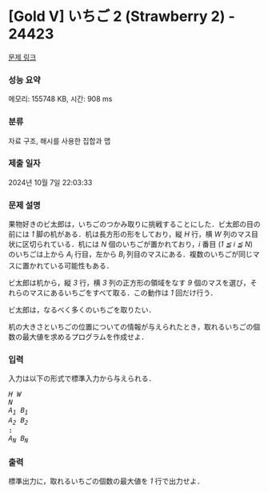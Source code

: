 # [Gold V] いちご 2 (Strawberry 2) - 24423 

[문제 링크](https://www.acmicpc.net/problem/24423) 

### 성능 요약

메모리: 155748 KB, 시간: 908 ms

### 분류

자료 구조, 해시를 사용한 집합과 맵

### 제출 일자

2024년 10월 7일 22:03:33

### 문제 설명

<p>果物好きのビ太郎は，いちごのつかみ取りに挑戦することにした．ビ太郎の目の前には <var>1</var> 脚の机がある．机は長方形の形をしており，縦 <var>H</var> 行，横 <var>W</var> 列のマス目状に区切られている．机には <var>N</var> 個のいちごが置かれており，<var>i</var> 番目 (<var>1 ≦ i ≦ N</var>) のいちごは上から <var>A<sub>i</sub></var> 行目，左から <var>B<sub>i</sub></var> 列目のマスにある．複数のいちごが同じマスに置かれている可能性もある．</p>

<p>ビ太郎は机から，縦 <var>3</var> 行，横 <var>3</var> 列の正方形の領域をなす <var>9</var> 個のマスを選び，それらのマスにあるいちごをすべて取る．この動作は <var>1</var> 回だけ行う．</p>

<p>ビ太郎は，なるべく多くのいちごを取りたい．</p>

<p>机の大きさといちごの位置についての情報が与えられたとき，取れるいちごの個数の最大値を求めるプログラムを作成せよ．</p>

### 입력 

 <p>入力は以下の形式で標準入力から与えられる．</p>

<pre><var>H</var> <var>W</var>
<var>N</var>
<var>A<sub>1</sub></var> <var>B<sub>1</sub></var>
<var>A<sub>2</sub></var> <var>B<sub>2</sub></var>
:
<var>A<sub>N</sub></var> <var>B<sub>N</sub></var></pre>

### 출력 

 <p>標準出力に，取れるいちごの個数の最大値を <var>1</var> 行で出力せよ．</p>

